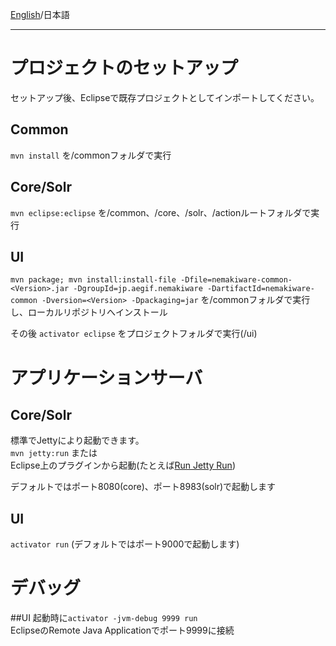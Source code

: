 [English](https://github.com/aegif/NemakiWare/wiki/Development_-Development-in-Eclipse)/日本語 
***
# プロジェクトのセットアップ
セットアップ後、Eclipseで既存プロジェクトとしてインポートしてください。  

## Common
```mvn install``` を/commonフォルダで実行  

## Core/Solr
```mvn eclipse:eclipse``` を/common、/core、/solr、/actionルートフォルダで実行

## UI
```mvn package; mvn install:install-file -Dfile=nemakiware-common-<Version>.jar -DgroupId=jp.aegif.nemakiware -DartifactId=nemakiware-common -Dversion=<Version> -Dpackaging=jar``` を/commonフォルダで実行し、ローカルリポジトリへインストール

その後 ```activator eclipse``` をプロジェクトフォルダで実行(/ui)

# アプリケーションサーバ
## Core/Solr
標準でJettyにより起動できます。  
```mvn jetty:run```  または  
Eclipse上のプラグインから起動(たとえば[Run Jetty Run](https://code.google.com/p/run-jetty-run/))  

デフォルトではポート8080(core)、ポート8983(solr)で起動します

## UI
```activator run``` (デフォルトではポート9000で起動します)

# デバッグ
##UI
起動時に```activator -jvm-debug 9999 run```  
EclipseのRemote Java Applicationでポート9999に接続